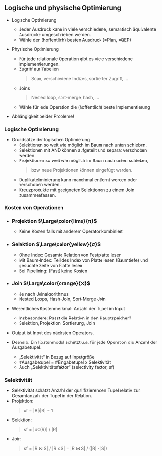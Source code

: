 ## Logische und physische Optimierung
- Logische Optimierung
  - Jeder Ausdruck kann in viele verschiedene, semantisch äquivalente Ausdrücke umgeschrieben werden.
  - Wähle den (hoffentlich) besten Ausdruck (=Plan, =QEP)

- Physische Optimierung
  - Für jede relationale Operation gibt es viele verschiedene Implementierungen.
  - Zugriff auf Tabellen
    > Scan, verschiedene Indizes, sortierter Zugriff, …
  - Joins
    > Nested loop, sort-merge, hash, …
  - Wähle für jede Operation die (hoffentlich) beste Implementierung
- Abhängigkeit beider Probleme!

<!--  δ --->

### Logische Optimierung
- Grundsätze der logischen Optimierung
  - Selektionen so weit wie möglich im Baum nach unten
schieben.
  - Selektionen mit AND können aufgeteilt und separat verschoben
werden.
  - Projektionen so weit wie möglich im Baum nach unten
schieben,
    > bzw. neue Projektionen können eingefügt werden.
  - Duplikateliminierung kann manchmal entfernt werden oder
verschoben werden.
  - Kreuzprodukte mit geeigneten Selektionen zu einem Join
zusammenfassen.

### Kosten von Operationen
  - ### Projektion $\Large\color{lime}{π}$ 
      - Keine Kosten falls mit anderem Operator kombiniert
  - ### Selektion $\Large\color{yellow}{σ}$ 
      - Ohne Index: Gesamte Relation von Festplatte lesen
      - Mit Baum-Index: Teil des Index von Platte lesen (Baumtiefe)
und gesuchte Seite von Platte lesen
      - Bei Pipelining: (Fast) keine Kosten
  - ### Join $\Large\color{orange}{⨝}$ 
      - Je nach Joinalgorithmus
      - Nested Loops, Hash-Join, Sort-Merge Join

- Wesentliches Kostenmerkmal: Anzahl der Tupel im Input
  - Insbesondere: Passt die Relation in den Hauptspeicher?
  - Selektion, Projektion, Sortierung, Join
- Output ist Input des nächsten Operators.
- Deshalb: Ein Kostenmodel schätzt u.a. für jede Operation die
Anzahl der Ausgabetupel.
  - „Selektivität“ in Bezug auf Inputgröße
  - #Ausgabetupel = #Eingabetupel x Selektivität
  - Auch „Selektivitätsfaktor“ (selectivity factor, sf)

### Selektivität
- Selektivität schätzt Anzahl der qualifizierenden Tupel relativ zur
Gesamtanzahl der Tupel in der Relation.
- Projektion:
  > sf = |R|/|R| = 1
- Selektion:
  > sf = |σC(R)| / |R|
- Join:
  > sf = |R ⋈ S| / |R x S| = |R ⋈ S| / (|R| · |S|)

